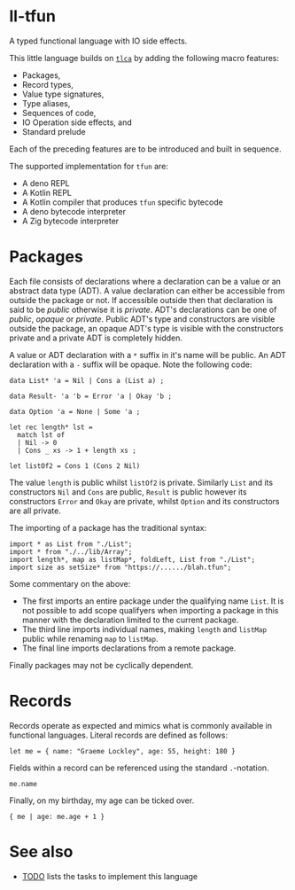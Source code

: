 # ll-tfun

A typed functional language with IO side effects.

This little language builds on
[`tlca`](https://github.com/littlelanguages/ll-tlca) by adding the following
macro features:

- Packages,
- Record types,
- Value type signatures,
- Type aliases,
- Sequences of code,
- IO Operation side effects, and
- Standard prelude

Each of the preceding features are to be introduced and built in sequence.

The supported implementation for `tfun` are:

- A deno REPL
- A Kotlin REPL
- A Kotlin compiler that produces `tfun` specific bytecode
- A deno bytecode interpreter
- A Zig bytecode interpreter

# Packages

Each file consists of declarations where a declaration can be a value or an
abstract data type (ADT). A value declaration can either be accessible from
outside the package or not. If accessible outside then that declaration is said
to be _public_ otherwise it is _private_. ADT's declarations can be one of
_public_, _opaque_ or _private_. Public ADT's type and constructors are visible
outside the package, an opaque ADT's type is visible with the constructors
private and a private ADT is completely hidden.

A value or ADT declaration with a `*` suffix in it's name will be public. An ADT
declaration with a `-` suffix will be opaque. Note the following code:

```
data List* 'a = Nil | Cons a (List a) ;

data Result- 'a 'b = Error 'a | Okay 'b ;

data Option 'a = None | Some 'a ;

let rec length* lst =
  match lst of
  | Nil -> 0
  | Cons _ xs -> 1 + length xs ;

let listOf2 = Cons 1 (Cons 2 Nil)
```

The value `length` is public whilst `listOf2` is private. Similarly `List` and
its constructors `Nil` and `Cons` are public, `Result` is public however its
constructors `Error` and `Okay` are private, whilst `Option` and its
constructors are all private.

The importing of a package has the traditional syntax:

```
import * as List from "./List";
import * from "./../lib/Array";
import length*, map as listMap*, foldLeft, List from "./List";
import size as setSize* from "https://....../blah.tfun";
```

Some commentary on the above:

- The first imports an entire package under the qualifying name `List`. It is
  not possible to add scope qualifyers when importing a package in this manner
  with the declaration limited to the current package.
- The third line imports individual names, making `length` and `listMap` public
  while renaming `map` to `listMap`.
- The final line imports declarations from a remote package.

Finally packages may not be cyclically dependent.

# Records

Records operate as expected and mimics what is commonly available in functional languages.  Literal records are defined as follows:

```
let me = { name: "Graeme Lockley", age: 55, height: 180 } 
```

Fields within a record can be referenced using the standard `.`-notation.

```
me.name
```

Finally, on my birthday, my age can be ticked over.

```
{ me | age: me.age + 1 }
```


# See also

- [TODO](TODO.md) lists the tasks to implement this language
